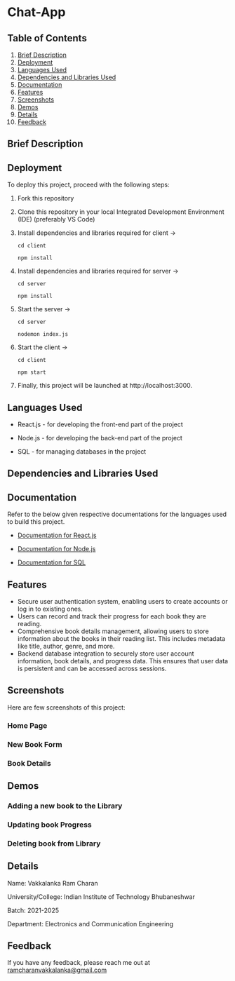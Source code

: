 # Chat-App

## Table of Contents

1. [Brief Description](#brief-description)
2. [Deployment](#deployment)
3. [Languages Used](#languages-used)
4. [Dependencies and Libraries Used](#dependencies-and-libraries-used)
5. [Documentation](#documentation)
6. [Features](#features)
7. [Screenshots](#screenshots)
8. [Demos](#demos)
9. [Details](#details)
10. [Feedback](#feedback)

## Brief Description

## Deployment

To deploy this project, proceed with the following steps:

1. Fork this repository
2. Clone this repository in your local Integrated Development Environment (IDE) (preferably VS Code)
3. Install dependencies and libraries required for client ->

   `cd client`

   `npm install`

4. Install dependencies and libraries required for server ->

   `cd server`

   `npm install`

5. Start the server ->

   `cd server`

   `nodemon index.js`

6. Start the client ->

   `cd client`

   `npm start`

7. Finally, this project will be launched at http://localhost:3000.

## Languages Used

- React.js - for developing the front-end part of the project

- Node.js - for developing the back-end part of the project

- SQL - for managing databases in the project

## Dependencies and Libraries Used

## Documentation

Refer to the below given respective documentations for the languages used to build this project.

- [Documentation for React.js](https://react.dev/)

- [Documentation for Node.js](https://nodejs.org/en/docs)

- [Documentation for SQL](https://dev.mysql.com/doc/)

## Features

- Secure user authentication system, enabling users to create accounts or log in to existing ones.
- Users can record and track their progress for each book they are reading.
- Comprehensive book details management, allowing users to store information about the books in their reading list. This includes metadata like title, author, genre, and more.
- Backend database integration to securely store user account information, book details, and progress data. This ensures that user data is persistent and can be accessed across sessions.

## Screenshots

Here are few screenshots of this project:

### Home Page

### New Book Form

### Book Details

## Demos

### Adding a new book to the Library

### Updating book Progress

### Deleting book from Library

## Details

Name: Vakkalanka Ram Charan

University/College: Indian Institute of Technology Bhubaneshwar

Batch: 2021-2025

Department: Electronics and Communication Engineering

## Feedback

If you have any feedback, please reach me out at ramcharanvakkalanka@gmail.com
